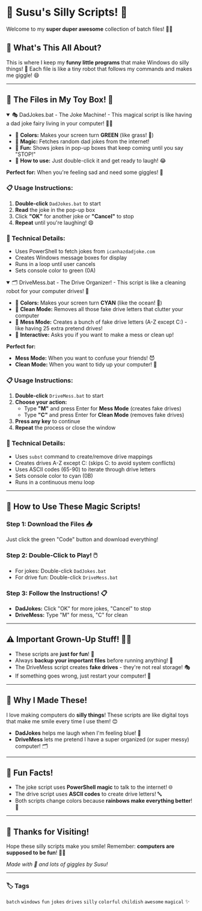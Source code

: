 # 🎉 Susu's Silly Scripts! 🎉

Welcome to my **super duper awesome** collection of batch files! 🚀✨

## 🌈 What's This All About? 

This is where I keep my **funny little programs** that make Windows do silly things! 🤪 Each file is like a tiny robot that follows my commands and makes me giggle! 😄

---

## 📁 The Files in My Toy Box! 🧸

<details open>
<summary>🎭 DadJokes.bat - The Joke Machine! - This magical script is like having a dad joke fairy living in your computer! 🧚‍♀️</summary>

- 🎨 **Colors:** Makes your screen turn **GREEN** (like grass! 🌱)
- 🎪 **Magic:** Fetches random dad jokes from the internet! 
- 💬 **Fun:** Shows jokes in pop-up boxes that keep coming until you say "STOP!"
- 🎯 **How to use:** Just double-click it and get ready to laugh! 😂

**Perfect for:** When you're feeling sad and need some giggles! 🤗

### 📋 Usage Instructions:
1. **Double-click** `DadJokes.bat` to start
2. **Read** the joke in the pop-up box
3. Click **"OK"** for another joke or **"Cancel"** to stop
4. **Repeat** until you're laughing! 😄

### 🔧 Technical Details:
- Uses PowerShell to fetch jokes from `icanhazdadjoke.com`
- Creates Windows message boxes for display
- Runs in a loop until user cancels
- Sets console color to green (0A)

</details>

<details open>
<summary>🗂️ DriveMess.bat - The Drive Organizer! - This script is like a cleaning robot for your computer drives! 🤖</summary>

- 🎨 **Colors:** Makes your screen turn **CYAN** (like the ocean! 🌊)
- 🧹 **Clean Mode:** Removes all those fake drive letters that clutter your computer
- 🎪 **Mess Mode:** Creates a bunch of fake drive letters (A-Z except C:) - like having 25 extra pretend drives!
- 🔄 **Interactive:** Asks you if you want to make a mess or clean up!

**Perfect for:** 
- **Mess Mode:** When you want to confuse your friends! 😈
- **Clean Mode:** When you want to tidy up your computer! 🧽

### 📋 Usage Instructions:
1. **Double-click** `DriveMess.bat` to start
2. **Choose your action:**
   - Type **"M"** and press Enter for **Mess Mode** (creates fake drives)
   - Type **"C"** and press Enter for **Clean Mode** (removes fake drives)
3. **Press any key** to continue
4. **Repeat** the process or close the window

### 🔧 Technical Details:
- Uses `subst` command to create/remove drive mappings
- Creates drives A-Z except C: (skips C: to avoid system conflicts)
- Uses ASCII codes (65-90) to iterate through drive letters
- Sets console color to cyan (0B)
- Runs in a continuous menu loop

</details>

---

## 🚀 How to Use These Magic Scripts! 

### Step 1: Download the Files 📥
Just click the green "Code" button and download everything!

### Step 2: Double-Click to Play! 🖱️
- For jokes: Double-click `DadJokes.bat` 
- For drive fun: Double-click `DriveMess.bat`

### Step 3: Follow the Instructions! 📋
- **DadJokes:** Click "OK" for more jokes, "Cancel" to stop
- **DriveMess:** Type "M" for mess, "C" for clean

---

## ⚠️ Important Grown-Up Stuff! 👨‍💼

- These scripts are **just for fun**! 🎪
- Always **backup your important files** before running anything! 💾
- The DriveMess script creates **fake drives** - they're not real storage! 🎭
- If something goes wrong, just restart your computer! 🔄

---

## 🎨 Why I Made These! 

I love making computers do **silly things**! These scripts are like digital toys that make me smile every time I use them! 😊

- **DadJokes** helps me laugh when I'm feeling blue! 💙
- **DriveMess** lets me pretend I have a super organized (or super messy) computer! 🗂️

---

## 🌟 Fun Facts! 

- The joke script uses **PowerShell magic** to talk to the internet! 🌐
- The drive script uses **ASCII codes** to create drive letters! 🔤
- Both scripts change colors because **rainbows make everything better**! 🌈

---

## 🎉 Thanks for Visiting! 

Hope these silly scripts make you smile! Remember: **computers are supposed to be fun**! 🎪✨

*Made with 💖 and lots of giggles by Susu!*

---

### 🏷️ Tags
`batch` `windows` `fun` `jokes` `drives` `silly` `colorful` `childish` `awesome` `magical` ✨
